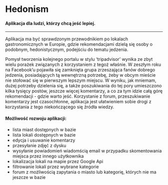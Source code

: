 # Hedonism

<h4><b>Aplikacja dla ludzi, którzy chcą jeść lepiej.</b></h4>
<hr/>
Aplikacja ma być sprawdzonym przewodnikiem po lokalach      
gastronomicznych w Europie, gdzie rekomendacjami dzielą się osoby 
o podobnym, hedonistycznym, podejściu do tematu jedzenia.

Pomysł tworzenia kolejnego portalu w stylu ‘tripadvisor’ wynika ze zbyt wielu porażek
związanych z korzystaniem z tegoż właśnie.
W zeszłym roku na Facebook’u pojawiła się zamknięta grupa zrzeszająca fanów dobrego
jedzenia, posiadających tą wewnętrzną potrzebę, żeby w obcym mieście nie stołować się 
w pierwszym lepszym miejscu. W wyniku, jak mniemam, dużej potrzeby dzielenia się, a także
poszukiwania do tej pory umieszczono kilka tysięcy postów, jeszcze więcej komentarzy, a co
za tym idzie całą górę rekomendacji - gdzie warto jeść. Korzystanie z forum, przeszukiwanie 
komentarzy jest czasochłonne, aplikacja jest ułatwieniem sobie drogi z korzystania z tego
niekończącego się źródła wiedzy.
<br>
<h4><b>Możliwość rozwoju aplikacji:</b></h4>
<ul>
  <li>lista miast dostępnych w bazie</li>
  <li>lista lokali dostępnych w bazie</li>
  <li>edycja i usuwanie komentarzy</li>
  <li>przesyłanie zdjęć z dysku</li>
  <li>wysyłanie powiadomień wiadomścią email w przypadku skomentowania miejsca przez innego użytkownika</li>
  <li>lokalizacja lokali na mapie przez Google Api</li>
  <li>filtrowanie lokali przez wybrane kategorie</li>
  <li>forum z możliwością zapytania o miasto lub kategorię, których nie ma jeszcze w bazie</li>
</ul>
